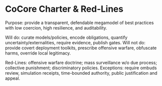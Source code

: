 # CoCore Charter & Red-Lines

Purpose: provide a transparent, defendable megamodel of best practices with low coercion, high resilience, and auditability.

Will do: curate models/policies, encode obligations, quantify uncertainty/externalities, require evidence, publish gates.
Will not do: provide covert deployment toolkits, prescribe offensive warfare, obfuscate harms, override local legitimacy.

Red-Lines: offensive warfare doctrine; mass surveillance w/o due process; collective punishment; discriminatory policies.
Exceptions: require ombuds review, simulation receipts, time-bounded authority, public justification and appeal.
